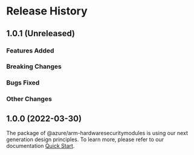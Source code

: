 # Release History

## 1.0.1 (Unreleased)

### Features Added

### Breaking Changes

### Bugs Fixed

### Other Changes

## 1.0.0 (2022-03-30)

The package of @azure/arm-hardwaresecuritymodules is using our next generation design principles. To learn more, please refer to our documentation [Quick Start](https://aka.ms/js-track2-quickstart).
